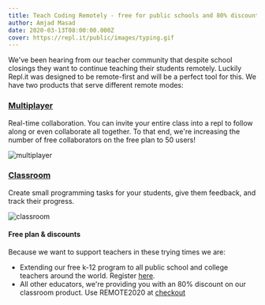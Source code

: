 ```yaml
---
title: Teach Coding Remotely - free for public schools and 80% discount for everyone else
author: Amjad Masad
date: 2020-03-13T08:00:00.000Z
cover: https://repl.it/public/images/typing.gif
---
```


We've been hearing from our teacher community that despite school closings they want to continue teaching their students remotely. Luckily Repl.it was designed to be remote-first and will be a perfect tool for this.  We have two products that serve different remote modes:

### [Multiplayer](https://repl.it/site/multiplayer)

Real-time collaboration. You can invite your entire class into a repl to follow along or even collaborate all together. To that end, we're increasing the number of free collaborators on the free plan to 50 users!

![multiplayer](https://repl.it/public/images/typing.gif)

### [Classroom](https://repl.it/site/classrooms)

Create small programming tasks for your students, give them feedback, and track their progress. 

![classroom](https://repl.it/public/images/studentenvironment.png)

#### Free plan & discounts

Because we want to support teachers in these trying times we are: 

- Extending our free k-12 program to all public school and college teachers around the world. Register [here](https://repl.it/k12-form). 
- All other educators, we're providing you with an 80% discount on our classroom product. Use REMOTE2020 at [checkout](https://repl.it/account/checkout/classroom_pro)

